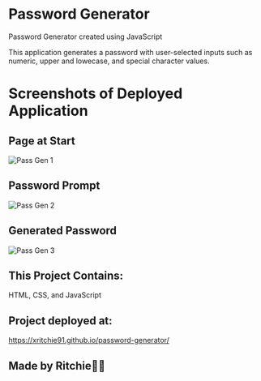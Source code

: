 # Password Generator
Password Generator created using JavaScript

This application generates a password with user-selected inputs such as numeric, upper and lowecase, and special character values.

# Screenshots of Deployed Application 
## Page at Start
![Pass Gen 1](https://user-images.githubusercontent.com/74946954/110263326-fc910700-7f7b-11eb-9c40-174ad44e8e3d.jpg)

## Password Prompt
![Pass Gen 2](https://user-images.githubusercontent.com/74946954/110263349-0e72aa00-7f7c-11eb-9161-88a9adc828e1.jpg)

## Generated Password
![Pass Gen 3](https://user-images.githubusercontent.com/74946954/110263337-0581d880-7f7c-11eb-8adc-5072b7a7c0ad.jpg)

## This Project Contains:
HTML, CSS, and JavaScript

## Project deployed at: 
https://xritchie91.github.io/password-generator/

## Made by Ritchie🤙🏽
